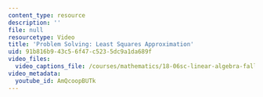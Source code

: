 ```yaml
---
content_type: resource
description: ''
file: null
resourcetype: Video
title: 'Problem Solving: Least Squares Approximation'
uid: 91b816b9-43c5-6f47-c523-5dc9a1da689f
video_files:
  video_captions_file: /courses/mathematics/18-06sc-linear-algebra-fall-2011/least-squares-determinants-and-eigenvalues/projection-matrices-and-least-squares/problem-solving-least-squares-approximation/AmQcoopBUTk.vtt
video_metadata:
  youtube_id: AmQcoopBUTk
---
```

